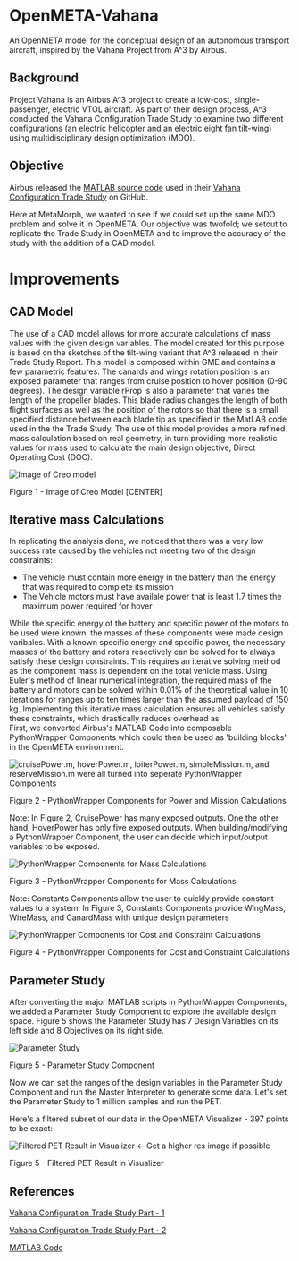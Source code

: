 # OpenMETA-Vahana
An OpenMETA model for the conceptual design of an autonomous transport aircraft, inspired by the Vahana Project from A^3 by Airbus.

## Background
Project Vahana is an Airbus A^3 project to create a low-cost, single-passenger, electric VTOL aircraft. As part of their design process, A^3 conducted the Vahana Configuration Trade Study to examine two different configurations (an electric helicopter and an electric eight fan tilt-wing) using multidisciplinary design optimization (MDO). 

## Objective
Airbus released the [MATLAB source code](https://github.com/VahanaOpenSource/vahanaTradeStudy) used in their [Vahana Configuration Trade Study](https://vahana.aero/vahana-configuration-trade-study-part-ii-1edcdac8ad93) on GitHub.

Here at MetaMorph, we wanted to see if we could set up the same MDO problem and solve it in OpenMETA.  Our objective was twofold; we setout to replicate the Trade Study in OpenMETA and to improve the accuracy of the study with the addition of a CAD model. 

# Improvements

## CAD Model
The use of a CAD model allows for more accurate calculations of mass values with the given design variables. The model created for this purpose is based on the sketches of the tilt-wing variant that A^3 released in their Trade Study Report. This model is composed within GME and contains a few parametric features. The canards and wings rotation position is an exposed parameter that ranges from cruise position to hover position (0-90 degrees). The design variable rProp is also a parameter that varies the length of the propeller blades. This blade radius changes the length of both flight surfaces as well as the position of the rotors so that there is a small specified distance between each blade tip as specified in the MatLAB code used in the the Trade Study. The use of this model provides a more refined mass calculation based on real geometry, in turn providing more realistic values for mass used to calculate the main design objective, Direct Operating Cost (DOC). 


![Image of Creo model](Vahana_V2.PNG "Image of Creo model")

Figure 1 - Image of Creo Model [CENTER]

## Iterative mass Calculations
In replicating the analysis done, we noticed that there was a very low success rate caused by the vehicles not meeting two of the design constraints:

* The vehicle must contain more energy in the battery than the energy that was required to complete its mission 
* The Vehicle motors must have availale power that is least 1.7 times the maximum power required for hover

While the specific energy of the battery and specific power of the motors to be used were known, the masses of these components were made design varibales. With a known specific energy and specific power, the necessary masses of the battery and rotors resectively 
can be solved for to always satisfy these design constraints. This requires an iterative solving method as the component mass is dependent on the total vehicle mass. Using Euler's method of linear numerical integration, the required mass of the battery and motors can be solved within 0.01% of the theoretical value in 10 iterations for ranges up to ten times larger than the assumed payload of 150 kg. Implementing this iterative mass calculation ensures all vehicles satisfy these constraints, which drastically reduces overhead as    
First, we converted Airbus's MATLAB Code into composable PythonWrapper Components which could then be used as 'building blocks' in the OpenMETA environment.


![cruisePower.m, hoverPower.m, loiterPower.m, simpleMission.m, and reserveMission.m were all turned into seperate PythonWrapper Components](Vahana_PET_Power.PNG)

Figure 2 - PythonWrapper Components for Power and Mission Calculations

Note: In Figure 2, CruisePower has many exposed outputs. One the other hand, HoverPower has only five exposed outputs. When building/modifying a PythonWrapper Component, the user can decide which input/output variables to be exposed.


![PythonWrapper Components for Mass Calculations](Vahana_PET_MassCalcs.PNG)

Figure 3 - PythonWrapper Components for Mass Calculations

Note: Constants Components allow the user to quickly provide constant values to a system. In Figure 3, Constants Components provide WingMass, WireMass, and CanardMass with unique design parameters

![PythonWrapper Components for Cost and Constraint Calculations](Vahana_PET_CostAndConstraints.PNG)

Figure 4 - PythonWrapper Components for Cost and Constraint Calculations

## Parameter Study
After converting the major MATLAB scripts in PythonWrapper Components, we added a Parameter Study Component to explore the available design space. Figure 5 shows the Parameter Study has 7 Design Variables on its left side and 8 Objectives on its right side.


![Parameter Study](Vahana_PET_ParameterStudy.PNG)

Figure 5 - Parameter Study Component




Now we can set the ranges of the design variables in the Parameter Study Component and run the Master Interpreter to generate some data. Let's set the Parameter Study to 1 million samples and run the PET.

Here's a filtered subset of our data in the OpenMETA Visualizer - 397 points to be exact:

![Filtered PET Result in Visualizer](1MilFilteredVisualizerResults.PNG) <- Get a higher res image if possible

Figure 5 - Filtered PET Result in Visualizer


## References
[Vahana Configuration Trade Study Part - 1](https://vahana.aero/vahana-configuration-trade-study-part-i-47729eed1cdf)

[Vahana Configuration Trade Study Part - 2](https://vahana.aero/vahana-configuration-trade-study-part-ii-1edcdac8ad93)

[MATLAB Code](https://github.com/VahanaOpenSource/vahanaTradeStudy)
